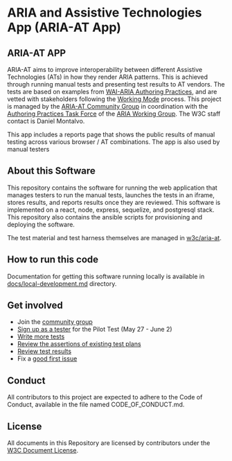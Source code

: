 # ARIA and Assistive Technologies App (ARIA-AT App)
## ARIA-AT APP
ARIA-AT aims to improve interoperability between different Assistive Technologies (ATs) in how they render ARIA patterns. This is achieved through running manual tests and presenting test results to AT vendors. The tests are based on examples from [WAI-ARIA Authoring Practices](https://w3c.github.io/aria-practices/), and are vetted with stakeholders following the [Working Mode](https://github.com/w3c/aria-at/wiki/Working-Mode) process. This project is managed by the [ARIA-AT Community Group](https://www.w3.org/groups/cg/aria-at) in coordination with the [Authoring Practices Task Force](https://www.w3.org/WAI/ARIA/task-forces/practices/) of the [ARIA Working Group](http://www.w3.org/WAI/ARIA/). The W3C staff contact is Daniel Montalvo.

This app includes a reports page that shows the public results of manual testing across various browser / AT combinations. The app is also used by manual testers

## About this Software
This repository contains the software for running the web application that manages testers to run the manual tests, launches the tests in an iframe, stores results, and reports results once they are reviewed. This software is implemented on a react, node, express, sequelize, and postgresql stack. This repository also contains the ansible scripts for provisioning and deploying the software.

The test material and test harness themselves are managed in [w3c/aria-at](https://github.com/w3c/aria-at).

## How to run this code
Documentation for getting this software running locally is available in [docs/local-development.md](docs/local-development.md) directory.

## Get involved
* Join the [community group](https://www.w3.org/community/aria-at/)
* [Sign up as a tester](https://github.com/w3c/aria-at/issues/162) for the Pilot Test (May 27 - June 2)
* [Write more tests](https://github.com/w3c/aria-at/wiki/How-to-contribute-tests)
* [Review the assertions of existing test plans](https://w3c.github.io/aria-at/review-test-plans/)
* [Review test results](https://w3c.github.io/aria-at/results/)
* Fix a [good first issue](https://github.com/w3c/aria-at/issues?q=is%3Aopen+is%3Aissue+label%3A%22good+first+issue%22)

## Conduct
All contributors to this project are expected to adhere to the Code of Conduct, available in the file named CODE_OF_CONDUCT.md.

## License
All documents in this Repository are licensed by contributors
under the
[W3C Document License](https://www.w3.org/Consortium/Legal/copyright-documents).
